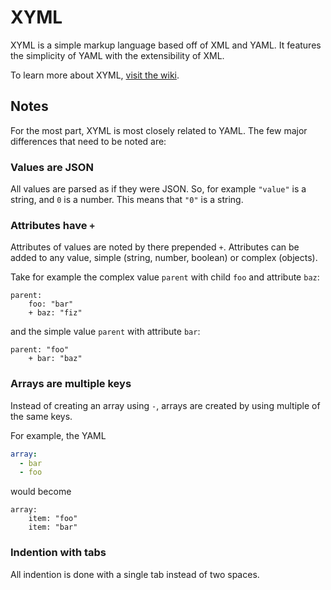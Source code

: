 # XYML

XYML is a simple markup language based off of XML and YAML. It features the simplicity of YAML with the extensibility of XML.

To learn more about XYML, [visit the wiki](https://github.com/AndrewLemons/xyml/wiki).
## Notes

For the most part, XYML is most closely related to YAML. The few major differences that need to be noted are:

### Values are JSON

All values are parsed as if they were JSON. So, for example `"value"` is a string, and `0` is a number. This means that `"0"` is a string.

### Attributes have `+`

Attributes of values are noted by there prepended `+`. Attributes can be added to any value, simple (string, number, boolean) or complex (objects).

Take for example the complex value `parent` with child `foo` and attribute `baz`:

```XYML
parent:
	foo: "bar"
	+ baz: "fiz"
```

and the simple value `parent` with attribute `bar`:

```XYML
parent: "foo"
	+ bar: "baz"
```

### Arrays are multiple keys

Instead of creating an array using `-`, arrays are created by using multiple of the same keys.

For example, the YAML

```YAML
array:
  - bar
  - foo
```

would become

```XYML
array:
	item: "foo"
	item: "bar"
```

### Indention with tabs

All indention is done with a single tab instead of two spaces.
